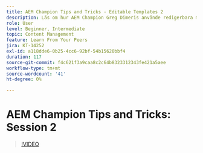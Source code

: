 ```yaml
---
title: AEM Champion Tips and Tricks - Editable Templates 2
description: Läs om hur AEM Champion Greg Dimeris använde redigerbara mallar i AEM Sites. Granska dessa snabba tips och testa dem sedan i din instans redan idag.
role: User
level: Beginner, Intermediate
topic: Content Management
feature: Learn From Your Peers
jira: KT-14252
exl-id: a118dde6-0b25-4cc6-92bf-54b15620bbf4
duration: 117
source-git-commit: f4c621f3a9caa8c2c64b8323312343fe421a5aee
workflow-type: tm+mt
source-wordcount: '41'
ht-degree: 0%

---
```


# AEM Champion Tips and Tricks: Session 2

>[!VIDEO](https://video.tv.adobe.com/v/3439841?quality=12&learn=on&captions=swe)
